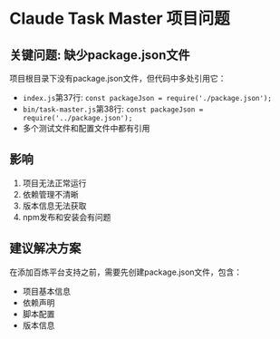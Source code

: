 # Claude Task Master 项目问题

## 关键问题: 缺少package.json文件
项目根目录下没有package.json文件，但代码中多处引用它：
- `index.js`第37行: `const packageJson = require('./package.json');`
- `bin/task-master.js`第38行: `const packageJson = require('../package.json');`
- 多个测试文件和配置文件中都有引用

## 影响
1. 项目无法正常运行
2. 依赖管理不清晰
3. 版本信息无法获取
4. npm发布和安装会有问题

## 建议解决方案
在添加百炼平台支持之前，需要先创建package.json文件，包含：
- 项目基本信息
- 依赖声明
- 脚本配置
- 版本信息